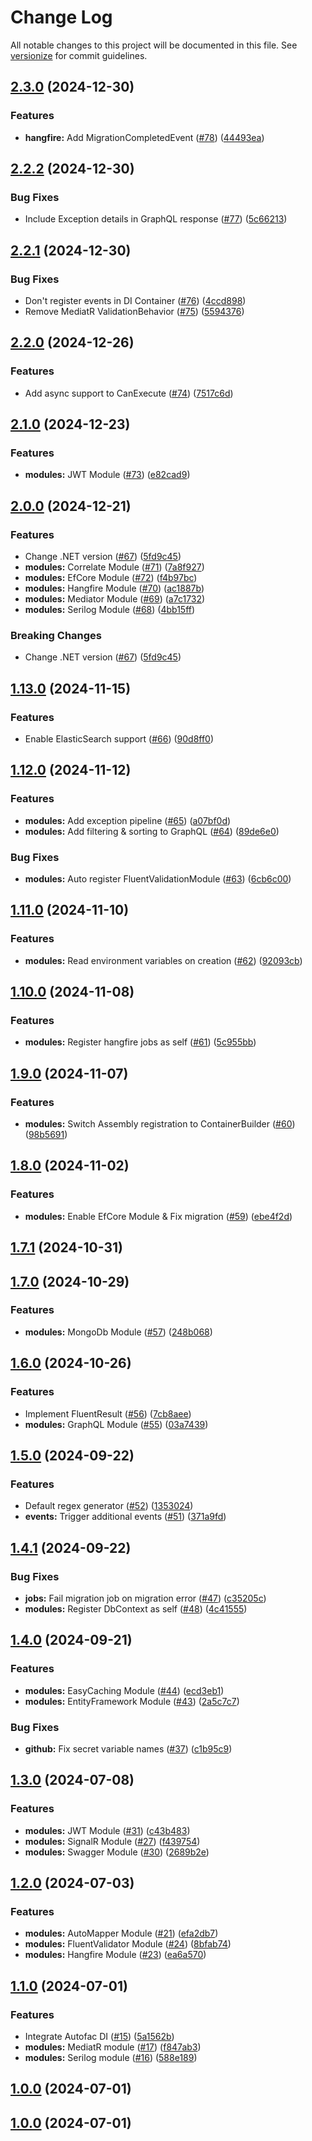 # Change Log

All notable changes to this project will be documented in this file. See [versionize](https://github.com/versionize/versionize) for commit guidelines.

<a name="2.3.0"></a>
## [2.3.0](https://www.github.com/SaveApis/SaveApis.Core/releases/tag/v2.3.0) (2024-12-30)

### Features

* **hangfire:** Add MigrationCompletedEvent ([#78](https://www.github.com/SaveApis/SaveApis.Core/issues/78)) ([44493ea](https://www.github.com/SaveApis/SaveApis.Core/commit/44493eae4cf7681a22ead981bb9f65c9eaa42e39))

<a name="2.2.2"></a>
## [2.2.2](https://www.github.com/SaveApis/SaveApis.Core/releases/tag/v2.2.2) (2024-12-30)

### Bug Fixes

* Include Exception details in GraphQL response ([#77](https://www.github.com/SaveApis/SaveApis.Core/issues/77)) ([5c66213](https://www.github.com/SaveApis/SaveApis.Core/commit/5c66213ddb29cdf87c4e7a0c357bb124d0c3aaa2))

<a name="2.2.1"></a>
## [2.2.1](https://www.github.com/SaveApis/SaveApis.Core/releases/tag/v2.2.1) (2024-12-30)

### Bug Fixes

* Don't register events in DI Container ([#76](https://www.github.com/SaveApis/SaveApis.Core/issues/76)) ([4ccd898](https://www.github.com/SaveApis/SaveApis.Core/commit/4ccd89863656435b4fa3fd5a676a6e8eff79040b))
* Remove MediatR ValidationBehavior ([#75](https://www.github.com/SaveApis/SaveApis.Core/issues/75)) ([5594376](https://www.github.com/SaveApis/SaveApis.Core/commit/5594376ebc14f7fab16c0627828729cf0a00a9e6))

<a name="2.2.0"></a>
## [2.2.0](https://www.github.com/SaveApis/SaveApis.Core/releases/tag/v2.2.0) (2024-12-26)

### Features

* Add async support to CanExecute ([#74](https://www.github.com/SaveApis/SaveApis.Core/issues/74)) ([7517c6d](https://www.github.com/SaveApis/SaveApis.Core/commit/7517c6d4f834448df2ac123b60c0ecbba79d449f))

<a name="2.1.0"></a>
## [2.1.0](https://www.github.com/SaveApis/SaveApis.Core/releases/tag/v2.1.0) (2024-12-23)

### Features

* **modules:** JWT Module ([#73](https://www.github.com/SaveApis/SaveApis.Core/issues/73)) ([e82cad9](https://www.github.com/SaveApis/SaveApis.Core/commit/e82cad929ef37e24ee7c15471404b0ac53ac3e41))

<a name="2.0.0"></a>
## [2.0.0](https://www.github.com/SaveApis/SaveApis.Core/releases/tag/v2.0.0) (2024-12-21)

### Features

* Change .NET version ([#67](https://www.github.com/SaveApis/SaveApis.Core/issues/67)) ([5fd9c45](https://www.github.com/SaveApis/SaveApis.Core/commit/5fd9c45843acb67af6fefa5cb2b76804cc83fd27))
* **modules:** Correlate Module ([#71](https://www.github.com/SaveApis/SaveApis.Core/issues/71)) ([7a8f927](https://www.github.com/SaveApis/SaveApis.Core/commit/7a8f927ce2dd6867ae0cabe5d9ab77e07166ae89))
* **modules:** EfCore Module ([#72](https://www.github.com/SaveApis/SaveApis.Core/issues/72)) ([f4b97bc](https://www.github.com/SaveApis/SaveApis.Core/commit/f4b97bce1492d266be8c29dde9c302d39a8609f8))
* **modules:** Hangfire Module ([#70](https://www.github.com/SaveApis/SaveApis.Core/issues/70)) ([ac1887b](https://www.github.com/SaveApis/SaveApis.Core/commit/ac1887b24363100b55168eb02bf9b346d63c13fc))
* **modules:** Mediator Module ([#69](https://www.github.com/SaveApis/SaveApis.Core/issues/69)) ([a7c1732](https://www.github.com/SaveApis/SaveApis.Core/commit/a7c1732589ea958b749c9321257c55fbf49d20b5))
* **modules:** Serilog Module ([#68](https://www.github.com/SaveApis/SaveApis.Core/issues/68)) ([4bb15ff](https://www.github.com/SaveApis/SaveApis.Core/commit/4bb15ff40578b1f26db461dec26fc1b37e3c5f73))

### Breaking Changes

* Change .NET version ([#67](https://www.github.com/SaveApis/SaveApis.Core/issues/67)) ([5fd9c45](https://www.github.com/SaveApis/SaveApis.Core/commit/5fd9c45843acb67af6fefa5cb2b76804cc83fd27))

<a name="1.13.0"></a>
## [1.13.0](https://www.github.com/SaveApis/SaveApis.Core/releases/tag/v1.13.0) (2024-11-15)

### Features

* Enable ElasticSearch support ([#66](https://www.github.com/SaveApis/SaveApis.Core/issues/66)) ([90d8ff0](https://www.github.com/SaveApis/SaveApis.Core/commit/90d8ff094e62586d27db32d7907568b3baff1f44))

<a name="1.12.0"></a>
## [1.12.0](https://www.github.com/SaveApis/SaveApis.Core/releases/tag/v1.12.0) (2024-11-12)

### Features

* **modules:** Add exception pipeline ([#65](https://www.github.com/SaveApis/SaveApis.Core/issues/65)) ([a07bf0d](https://www.github.com/SaveApis/SaveApis.Core/commit/a07bf0df98aed2655c1ab260f2fe897079dc4e03))
* **modules:** Add filtering & sorting to GraphQL ([#64](https://www.github.com/SaveApis/SaveApis.Core/issues/64)) ([89de6e0](https://www.github.com/SaveApis/SaveApis.Core/commit/89de6e0970e77cdaa9f97134dc09626944507108))

### Bug Fixes

* **modules:** Auto register FluentValidationModule ([#63](https://www.github.com/SaveApis/SaveApis.Core/issues/63)) ([6cb6c00](https://www.github.com/SaveApis/SaveApis.Core/commit/6cb6c00d959e3fe315a90a87c6b9f54ab6a9df75))

<a name="1.11.0"></a>
## [1.11.0](https://www.github.com/SaveApis/SaveApis.Core/releases/tag/v1.11.0) (2024-11-10)

### Features

* **modules:** Read environment variables on creation ([#62](https://www.github.com/SaveApis/SaveApis.Core/issues/62)) ([92093cb](https://www.github.com/SaveApis/SaveApis.Core/commit/92093cb0ad16eb9b085d5fd4fb6e5757f28ebf95))

<a name="1.10.0"></a>
## [1.10.0](https://www.github.com/SaveApis/SaveApis.Core/releases/tag/v1.10.0) (2024-11-08)

### Features

* **modules:** Register hangfire jobs as self ([#61](https://www.github.com/SaveApis/SaveApis.Core/issues/61)) ([5c955bb](https://www.github.com/SaveApis/SaveApis.Core/commit/5c955bb053a1b79adce982759b9e66210f7bb7e1))

<a name="1.9.0"></a>
## [1.9.0](https://www.github.com/SaveApis/SaveApis.Core/releases/tag/v1.9.0) (2024-11-07)

### Features

* **modules:** Switch Assembly registration to ContainerBuilder ([#60](https://www.github.com/SaveApis/SaveApis.Core/issues/60)) ([98b5691](https://www.github.com/SaveApis/SaveApis.Core/commit/98b569107355b0339e31cfb300684eee95a122b3))

<a name="1.8.0"></a>
## [1.8.0](https://www.github.com/SaveApis/SaveApis.Core/releases/tag/v1.8.0) (2024-11-02)

### Features

* **modules:** Enable EfCore Module & Fix migration ([#59](https://www.github.com/SaveApis/SaveApis.Core/issues/59)) ([ebe4f2d](https://www.github.com/SaveApis/SaveApis.Core/commit/ebe4f2dae4a560c95a8ffbe82839e41189b39418))

<a name="1.7.1"></a>
## [1.7.1](https://www.github.com/SaveApis/SaveApis.Core/releases/tag/v1.7.1) (2024-10-31)

<a name="1.7.0"></a>
## [1.7.0](https://www.github.com/SaveApis/SaveApis.Core/releases/tag/v1.7.0) (2024-10-29)

### Features

* **modules:** MongoDb Module ([#57](https://www.github.com/SaveApis/SaveApis.Core/issues/57)) ([248b068](https://www.github.com/SaveApis/SaveApis.Core/commit/248b068f836fca0beacb47ca78978a502a9127e6))

<a name="1.6.0"></a>
## [1.6.0](https://www.github.com/SaveApis/SaveApis.Core/releases/tag/v1.6.0) (2024-10-26)

### Features

* Implement FluentResult ([#56](https://www.github.com/SaveApis/SaveApis.Core/issues/56)) ([7cb8aee](https://www.github.com/SaveApis/SaveApis.Core/commit/7cb8aee92f1498d6fbf58a674189be2f560ef85d))
* **modules:** GraphQL Module ([#55](https://www.github.com/SaveApis/SaveApis.Core/issues/55)) ([03a7439](https://www.github.com/SaveApis/SaveApis.Core/commit/03a743961e01d51765aee9437ac6e4db8a283019))

<a name="1.5.0"></a>
## [1.5.0](https://www.github.com/SaveApis/SaveApis.Core/releases/tag/v1.5.0) (2024-09-22)

### Features

* Default regex generator ([#52](https://www.github.com/SaveApis/SaveApis.Core/issues/52)) ([1353024](https://www.github.com/SaveApis/SaveApis.Core/commit/1353024277e9df26aa28a77e4f93703654e81187))
* **events:** Trigger additional events ([#51](https://www.github.com/SaveApis/SaveApis.Core/issues/51)) ([371a9fd](https://www.github.com/SaveApis/SaveApis.Core/commit/371a9fd515f23b90d1e94694cbd02ddb5f7ec4a5))

<a name="1.4.1"></a>
## [1.4.1](https://www.github.com/SaveApis/SaveApis.Core/releases/tag/v1.4.1) (2024-09-22)

### Bug Fixes

* **jobs:** Fail migration job on migration error ([#47](https://www.github.com/SaveApis/SaveApis.Core/issues/47)) ([c35205c](https://www.github.com/SaveApis/SaveApis.Core/commit/c35205cbc3c5739360006a3c5f33f5dd30eb7526))
* **modules:** Register DbContext as self ([#48](https://www.github.com/SaveApis/SaveApis.Core/issues/48)) ([4c41555](https://www.github.com/SaveApis/SaveApis.Core/commit/4c41555933275df2d08977caf69b70b2722dd323))

<a name="1.4.0"></a>
## [1.4.0](https://www.github.com/SaveApis/SaveApis.Core/releases/tag/v1.4.0) (2024-09-21)

### Features

* **modules:** EasyCaching Module ([#44](https://www.github.com/SaveApis/SaveApis.Core/issues/44)) ([ecd3eb1](https://www.github.com/SaveApis/SaveApis.Core/commit/ecd3eb15ed0c609820beece77166eedfe25d9cbd))
* **modules:** EntityFramework Module ([#43](https://www.github.com/SaveApis/SaveApis.Core/issues/43)) ([2a5c7c7](https://www.github.com/SaveApis/SaveApis.Core/commit/2a5c7c78a8253871c9acedcce0a6e1077e073f02))

### Bug Fixes

* **github:** Fix secret variable names ([#37](https://www.github.com/SaveApis/SaveApis.Core/issues/37)) ([c1b95c9](https://www.github.com/SaveApis/SaveApis.Core/commit/c1b95c985765a43e42e856bae7688208c94b43cd))

<a name="1.3.0"></a>
## [1.3.0](https://www.github.com/SaveApis/SaveApis.Core/releases/tag/v1.3.0) (2024-07-08)

### Features

* **modules:** JWT Module ([#31](https://www.github.com/SaveApis/SaveApis.Core/issues/31)) ([c43b483](https://www.github.com/SaveApis/SaveApis.Core/commit/c43b483f3806efa85e1f017735bca32009106275))
* **modules:** SignalR Module ([#27](https://www.github.com/SaveApis/SaveApis.Core/issues/27)) ([f439754](https://www.github.com/SaveApis/SaveApis.Core/commit/f4397547610d59a4815ee9af7524c155b066eab1))
* **modules:** Swagger Module ([#30](https://www.github.com/SaveApis/SaveApis.Core/issues/30)) ([2689b2e](https://www.github.com/SaveApis/SaveApis.Core/commit/2689b2e8d63ec99768828c594da29e4b9100545e))

<a name="1.2.0"></a>
## [1.2.0](https://www.github.com/SaveApis/SaveApis.Core/releases/tag/v1.2.0) (2024-07-03)

### Features

* **modules:** AutoMapper Module ([#21](https://www.github.com/SaveApis/SaveApis.Core/issues/21)) ([efa2db7](https://www.github.com/SaveApis/SaveApis.Core/commit/efa2db70949d1c273ff704af8362778e6f4dc03b))
* **modules:** FluentValidator Module ([#24](https://www.github.com/SaveApis/SaveApis.Core/issues/24)) ([8bfab74](https://www.github.com/SaveApis/SaveApis.Core/commit/8bfab74183dd788e85e2cb35f0005d7fbe603592))
* **modules:** Hangfire Module ([#23](https://www.github.com/SaveApis/SaveApis.Core/issues/23)) ([ea6a570](https://www.github.com/SaveApis/SaveApis.Core/commit/ea6a5701319954dfba315b69689029f8c928e087))

<a name="1.1.0"></a>
## [1.1.0](https://www.github.com/SaveApis/SaveApis.Core/releases/tag/v1.1.0) (2024-07-01)

### Features

* Integrate Autofac DI ([#15](https://www.github.com/SaveApis/SaveApis.Core/issues/15)) ([5a1562b](https://www.github.com/SaveApis/SaveApis.Core/commit/5a1562b713bc04101348ecdf31c2fbd32e0db60f))
* **modules:** MediatR module ([#17](https://www.github.com/SaveApis/SaveApis.Core/issues/17)) ([f847ab3](https://www.github.com/SaveApis/SaveApis.Core/commit/f847ab367c503605d1382476bf5d03764aae5469))
* **modules:** Serilog module ([#16](https://www.github.com/SaveApis/SaveApis.Core/issues/16)) ([588e189](https://www.github.com/SaveApis/SaveApis.Core/commit/588e18914342b7a60c62145d8e2de5185622dbd2))

<a name="1.0.0"></a>
## [1.0.0](https://www.github.com/SaveApis/SaveApis.Core/releases/tag/v1.0.0) (2024-07-01)

<a name="1.0.0"></a>
## [1.0.0](https://www.github.com/SaveApis/SaveApis.Core/releases/tag/v1.0.0) (2024-07-01)

